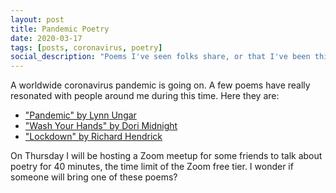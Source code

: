 ```yaml
---
layout: post
title: Pandemic Poetry
date: 2020-03-17
tags: [posts, coronavirus, poetry]
social_description: "Poems I've seen folks share, or that I've been thinking about"
---
```


A worldwide coronavirus pandemic is going on. A few poems have really resonated with people around me during this time. Here they are:

- ["Pandemic" by Lynn Ungar](http://www.lynnungar.com/poems/pandemic/)
- ["Wash Your Hands" by Dori Midnight](https://dorimidnight.com/uncategorized/wash-your-hands/)
- ["Lockdown" by Richard Hendrick](https://www.irishcentral.com/culture/coronavirus-lockdown-poem)

On Thursday I will be hosting a Zoom meetup for some friends to talk about poetry for 40 minutes, the time limit of the Zoom free tier. I wonder if someone will bring one of these poems?
